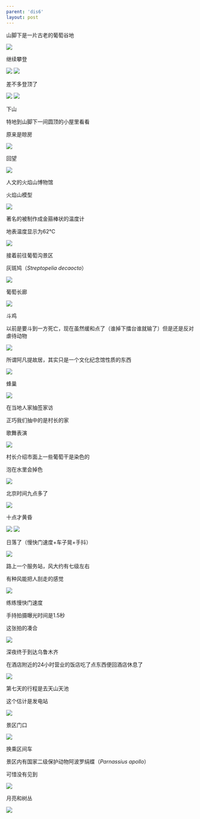 ```yaml
---
parent: 'dis6'
layout: post
---
```

山脚下是一片古老的葡萄谷地

<img class='disc' src='https://lykoseremos.github.io/gmalb-02/dis6/DSC_5666.jpg'>

继续攀登

<img class='disc' src='https://lykoseremos.github.io/gmalb-02/dis6/DSC_5667.jpg'>

<img class='disc' src='https://lykoseremos.github.io/gmalb-02/dis6/DSC_5673.jpg'>

差不多登顶了

<img class='disc' src='https://lykoseremos.github.io/gmalb-02/dis6/DSC_5674.jpg'>

<img class='disc' src='https://lykoseremos.github.io/gmalb-02/dis6/DSC_5676.jpg'>

下山


特地到山脚下一间圆顶的小屋里看看


原来是晾房

<img class='disc' src='https://lykoseremos.github.io/gmalb-02/dis6/DSC_5677.jpg'>

回望

<img class='disc' src='https://lykoseremos.github.io/gmalb-02/dis6/DSC_5678.jpg'>

人文的火焰山博物馆


火焰山模型

<img class='disc' src='https://lykoseremos.github.io/gmalb-02/dis6/DSC_5681.jpg'>

著名的被制作成金箍棒状的温度计


地表温度显示为62℃

<img class='disc' src='https://lykoseremos.github.io/gmalb-02/dis6/DSC_5685.jpg'>

接着前往葡萄沟景区


灰斑鸠（<i>Streptopelia decaocto</i>）

<img class='disc' src='https://lykoseremos.github.io/gmalb-02/dis6/DSC_5689.jpg'>

葡萄长廊

<img class='disc' src='https://lykoseremos.github.io/gmalb-02/dis6/DSC_5690.jpg'>

斗鸡


以前是要斗到一方死亡，现在虽然缓和点了（谁掉下擂台谁就输了）但是还是反对虐待动物

<img class='disc' src='https://lykoseremos.github.io/gmalb-02/dis6/DSC_5692.jpg'>

所谓阿凡提故居，其实只是一个文化纪念馆性质的东西

<img class='disc' src='https://lykoseremos.github.io/gmalb-02/dis6/DSC_5695.jpg'>

蜂巢

<img class='disc' src='https://lykoseremos.github.io/gmalb-02/dis6/DSC_5696.jpg'>

在当地人家抽签家访


正巧我们抽中的是村长的家


歌舞表演

<img class='disc' src='https://lykoseremos.github.io/gmalb-02/dis6/DSC_5699.jpg'>

村长介绍市面上一些葡萄干是染色的


泡在水里会掉色

<img class='disc' src='https://lykoseremos.github.io/gmalb-02/dis6/DSC_5702.jpg'>

北京时间九点多了

<img class='disc' src='https://lykoseremos.github.io/gmalb-02/dis6/DSC_5706.jpg'>

十点才黄昏

<img class='disc' src='https://lykoseremos.github.io/gmalb-02/dis6/DSC_5708.jpg'>

<img class='disc' src='https://lykoseremos.github.io/gmalb-02/dis6/DSC_5709.jpg'>

日落了（慢快门速度+车子晃+手抖）

<img class='disc' src='https://lykoseremos.github.io/gmalb-02/dis6/DSC_5712.jpg'>

路上一个服务站，风大约有七级左右


有种风能把人刮走的感觉

<img class='disc' src='https://lykoseremos.github.io/gmalb-02/dis6/DSC_5729.jpg'>

练练慢快门速度


手持拍摄曝光时间是1.5秒


这张拍的凑合

<img class='disc' src='https://lykoseremos.github.io/gmalb-02/dis6/DSC_5737.jpg'>

深夜终于到达乌鲁木齐


在酒店附近的24小时营业的饭店吃了点东西便回酒店休息了

<img class='disc' src='https://lykoseremos.github.io/gmalb-02/dis6/DSC_5745.jpg'>

第七天的行程是去天山天池


这个估计是发电站

<img class='disc' src='https://lykoseremos.github.io/gmalb-02/dis6/DSC_5763.png'>

景区门口

<img class='disc' src='https://lykoseremos.github.io/gmalb-02/dis6/DSC_5764.png'>

换乘区间车


景区内有国家二级保护动物阿波罗绢蝶（<i>Parnassius apollo</i>）


可惜没有见到

<img class='disc' src='https://lykoseremos.github.io/gmalb-02/dis6/DSC_5766.png'>

月亮和树丛

<img class='disc' src='https://lykoseremos.github.io/gmalb-02/dis6/DCS-5776.png'>

